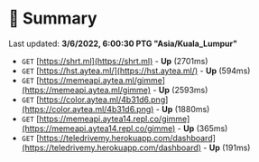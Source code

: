# 📖 Summary
Last updated: **3/6/2022, 6:00:30 PTG "Asia/Kuala_Lumpur"**

- `GET` [https://shrt.ml](https://shrt.ml) - **Up** (2701ms)
- `GET` [https://hst.aytea.ml/](https://hst.aytea.ml/) - **Up** (594ms)
- `GET` [https://memeapi.aytea.ml/gimme](https://memeapi.aytea.ml/gimme) - **Up** (2593ms)
- `GET` [https://color.aytea.ml/4b31d6.png](https://color.aytea.ml/4b31d6.png) - **Up** (1880ms)
- `GET` [https://memeapi.aytea14.repl.co/gimme](https://memeapi.aytea14.repl.co/gimme) - **Up** (365ms)
- `GET` [https://teledrivemy.herokuapp.com/dashboard](https://teledrivemy.herokuapp.com/dashboard) - **Up** (191ms)
